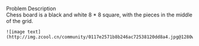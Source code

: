 Problem Description  
    Chess board is a black and white 8 * 8 square, with the pieces in the middle of the grid.  
      
    ![image text](http://img.zcool.cn/community/0117e2571b8b246ac72538120dd8a4.jpg@1280w_1l_2o_100sh.jpg)  
    
    
    
